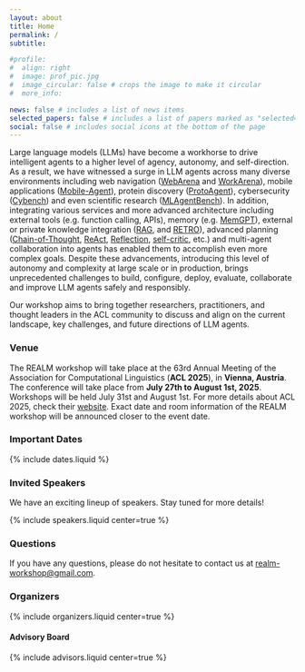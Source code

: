 ```yaml
---
layout: about
title: Home
permalink: /
subtitle: 

#profile:
#  align: right
#  image: prof_pic.jpg
#  image_circular: false # crops the image to make it circular
#  more_info: 

news: false # includes a list of news items
selected_papers: false # includes a list of papers marked as "selected={true}"
social: false # includes social icons at the bottom of the page
---
```


[//]: # (Large language models &#40;LLMs&#41; continue to demonstrate strong capabilities with their broad prior knowledge, their ability to process long contexts and often multimodal abilities.)
[//]: # (Unsurprisingly,)
Large language models (LLMs) have become a workhorse to drive intelligent agents to a higher level of agency, autonomy, and self-direction.
As a result, we have witnessed a surge in LLM agents across many diverse environments including web navigation
([WebArena](https://webarena.dev/) and [WorkArena](https://servicenow.github.io/WorkArena/)), mobile applications ([Mobile-Agent](https://github.com/X-PLUG/MobileAgent)), protein discovery ([ProtoAgent](https://arxiv.org/abs/2402.04268)), cybersecurity ([Cybench](https://cybench.github.io/)) and even scientific research ([MLAgentBench](https://arxiv.org/abs/2310.03302)).
In addition, integrating various services and more advanced architecture including external tools (e.g. function calling, APIs), memory (e.g. [MemGPT](https://research.memgpt.ai/)), external or private knowledge integration ([RAG](https://arxiv.org/abs/2005.11401), and [RETRO](https://arxiv.org/abs/2112.04426)),
advanced planning ([Chain-of-Thought](https://arxiv.org/abs/2201.11903), 
[ReAct](https://react-lm.github.io/),
[Reflection](https://arxiv.org/abs/2303.11366), [self-critic](https://arxiv.org/abs/2206.05802), etc.) and multi-agent collaboration into agents has enabled them to accomplish even more complex goals.
Despite these advancements, introducing this level of autonomy and complexity at large scale or in production, brings unprecedented challenges to build, configure, deploy, evaluate, collaborate and improve LLM agents safely and responsibly.

Our workshop aims to bring together researchers, practitioners, and thought leaders in the ACL community to discuss and align on the current landscape, key challenges, and future directions of LLM agents.

### Venue

The REALM workshop will take place at the 63rd Annual Meeting of the Association for Computational Linguistics (**ACL 2025**), in **Vienna, Austria**.
The conference will take place from **July 27th to August 1st, 2025**.
Workshops will be held July 31st and August 1st.
For more details about ACL 2025, check their [website](https://2025.aclweb.org/).
Exact date and room information of the REALM workshop will be announced closer to the event date.

### Important Dates

{% include dates.liquid %}

### Invited Speakers
We have an exciting lineup of speakers. Stay tuned for more details!

{% include speakers.liquid center=true %}

### Questions
If you have any questions, please do not hesitate to contact us at <a href="mailto:realm-workshop@gmail.com">realm-workshop@gmail.com</a>.

### Organizers
{% include organizers.liquid center=true %}

#### Advisory Board
{% include advisors.liquid center=true %}